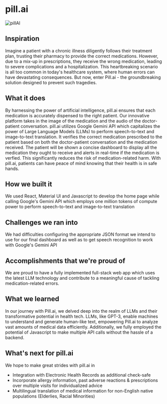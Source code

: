 # pill.ai

![pillAI](https://github.com/ryanmyang/PillPro/assets/9492646/e5677775-43ce-4cf2-85a4-cf7c90a23be7)

## Inspiration

Imagine a patient with a chronic illness diligently follows their treatment plan, trusting their pharmacy to provide the correct medications. However, due to a mix-up in prescriptions, they receive the wrong medication, leading to severe complications and a hospitalization. This heartbreaking scenario is all too common in today's healthcare system, where human errors can have devastating consequences.
But now, enter Pill.ai - the groundbreaking solution designed to prevent such tragedies.

## What it does

By harnessing the power of artificial intelligence, pill.ai ensures that each medication is accurately dispensed to the right patient. Our innovative platform takes in the image of the medication and the audio of the doctor-patient conversation. pill.ai utilizes Google Gemini API which capitalizes the power of Large Language Models (LLMs) to perform speech-to-text and image-to-text translation. It verifies the correct medication prescribed to the patient based on both the doctor-patient conversation and the medication received. The patient will be shown a concise dashboard to display all the medication they ought to receive and alerts in real-time if the medication is verfied. This significantly reduces the risk of medication-related harm. With pill.ai, patients can have peace of mind knowing that their health is in safe hands.

## How we built it

We used React, Material UI and Javascript to develop the home page while calling Google's Gemini API which employs one million tokens of compute power to perform speech-to-text and image-to-text translation

## Challenges we ran into

We had difficulties configuring the appropriate JSON format we intend to use for our final dashboard as well as to get speech recognition to work with Google's Gemini API

## Accomplishments that we're proud of

We are proud to have a fully implemented full-stack web app which uses the latest LLM technology and contribute to a meaningful cause of tackling medication-related errors. 

## What we learned

In our journey with Pill.ai, we delved deep into the realm of LLMs and their transformative potential in health tech. LLMs, like GPT-3, enable machines to understand and generate human-like text, empowering Pill.ai to analyze vast amounts of medical data efficiently. Additionally, we fully employed the potential of Javascript to make multiple API calls without the hassle of a backend.

## What's next for pill.ai

We hope to make great strides with pill.ai in 
- Integration with Electronic Health Records as additional check-safe
- Incorporate allergy information, past adverse reactions &  prescriptions over multiple visits for individualized advice
- Multilingual translation of medical information for non-English native populations (Elderlies, Racial Minorities)
